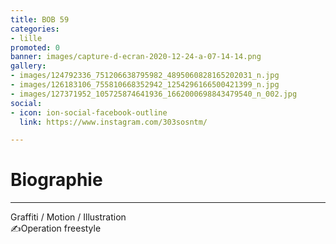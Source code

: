 ```yaml
---
title: BOB 59
categories:
- lille
promoted: 0
banner: images/capture-d-ecran-2020-12-24-a-07-14-14.png
gallery:
- images/124792336_751206638795982_4895060828165202031_n.jpg
- images/126183106_755810668352942_1254296166500421399_n.jpg
- images/127371952_105725874641936_1662000698843479540_n_002.jpg
social:
- icon: ion-social-facebook-outline
  link: https://www.instagram.com/303sosntm/

---
```

# Biographie

***

Graffiti / Motion / Illustration  
✍Operation freestyle